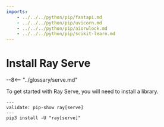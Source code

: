 ```yaml
---
imports:
    - ../../../python/pip/fastapi.md
    - ../../../python/pip/uvicorn.md
    - ../../../python/pip/aiorwlock.md
    - ../../../python/pip/scikit-learn.md
---
```


# Install Ray Serve

--8<-- "../glossary/serve.md"

To get started with Ray Serve, you will need to install a library.

```shell
---
validate: pip-show ray[serve]
---
pip3 install -U "ray[serve]"
```


